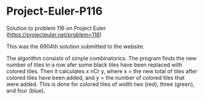 Project-Euler-P116
==================

Solution to problem 116 on Project Euler (https://projecteuler.net/problem=116)

This was the 6904th solution submitted to the website.

The algorithm consists of simple combinatorics.  The program finds the new number of tiles in a row
afer some black tiles have been replaced with colored tiles.  Then it calculates x nCr y, where 
x = the new total of tiles after colored tiles have been added, and y = the number of colored tiles
that were added.  This is done for colored tiles of width two (red), three (green), and four (blue).
